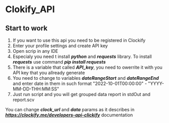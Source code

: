 # Clokify_API

## Start to work
1. If you want to use this api you need to be registered in Clockify
2. Enter your profile settings and create API key
3. Open scrip in any IDE
4. Especialy you need t install **_python_** and **_requests_** library. To install **_requests_** use command **_pip install requests_**
5. There is a variable that called **_API_key_**, you need to owerrite it with you API key that you allready generate
6. You need to change to variables **_dateRangeStart_** and **_dateRangeEnd_** and enter date in them in such format "2022-10-01T00:00:00" - "YYYY-MM-DD-THH:MM:SS"
7. Just run script and you will get grouped data report in stdOut and report.scv

You can change **_clock_url_** and **_data_** params as it describes in **_https://clockify.me/developers-api-clickify_** documentation

